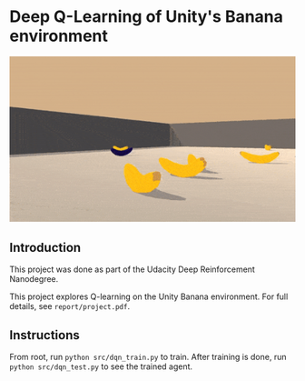 # Deep Q-Learning of Unity's Banana environment

![trained-agent](trained_agent.gif)

## Introduction
This project was done as part of the Udacity Deep Reinforcement Nanodegree.

This project explores Q-learning on the Unity Banana environment. For full details,
see `report/project.pdf`.
<!-- 
## Project Details

## Getting Started

First, clone repo. 

This code base is in python 3.

To install dependencies,  -->

## Instructions

From root, run `python src/dqn_train.py` to train. After training is done, run `python src/dqn_test.py` to see the trained agent.